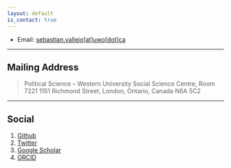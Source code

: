 ```yaml
---
layout: default
is_contact: true
---
```


* Email: [sebastian.vallejo[at]uwo[dot]ca](mailto:sebastian.vallejo@uwo.ca)

---

## Mailing Address

> Political Science – Western University
> Social Science Centre, Room 7221
> 1151 Richmond Street,
> London, Ontario, Canada N6A 5C2

---

## Social

1. [Github](https://github.com/svallejovera)
2. [Twitter](https://twitter.com/svallejovera)
3. [Google Scholar](https://scholar.google.com/citations?user=1TOKuVkAAAAJ&hl=en)
4. [ORCID](https://orcid.org/0000-0002-5848-7400)
